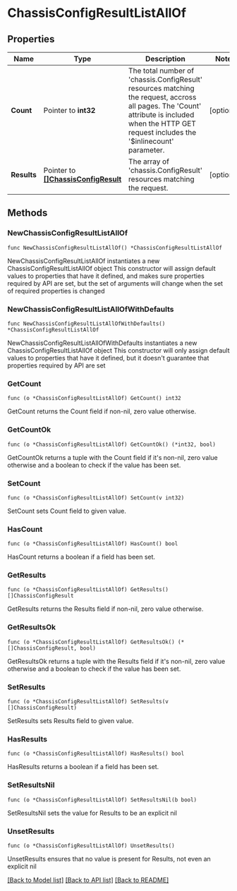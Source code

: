 # ChassisConfigResultListAllOf

## Properties

Name | Type | Description | Notes
------------ | ------------- | ------------- | -------------
**Count** | Pointer to **int32** | The total number of &#39;chassis.ConfigResult&#39; resources matching the request, accross all pages. The &#39;Count&#39; attribute is included when the HTTP GET request includes the &#39;$inlinecount&#39; parameter. | [optional] 
**Results** | Pointer to [**[]ChassisConfigResult**](ChassisConfigResult.md) | The array of &#39;chassis.ConfigResult&#39; resources matching the request. | [optional] 

## Methods

### NewChassisConfigResultListAllOf

`func NewChassisConfigResultListAllOf() *ChassisConfigResultListAllOf`

NewChassisConfigResultListAllOf instantiates a new ChassisConfigResultListAllOf object
This constructor will assign default values to properties that have it defined,
and makes sure properties required by API are set, but the set of arguments
will change when the set of required properties is changed

### NewChassisConfigResultListAllOfWithDefaults

`func NewChassisConfigResultListAllOfWithDefaults() *ChassisConfigResultListAllOf`

NewChassisConfigResultListAllOfWithDefaults instantiates a new ChassisConfigResultListAllOf object
This constructor will only assign default values to properties that have it defined,
but it doesn't guarantee that properties required by API are set

### GetCount

`func (o *ChassisConfigResultListAllOf) GetCount() int32`

GetCount returns the Count field if non-nil, zero value otherwise.

### GetCountOk

`func (o *ChassisConfigResultListAllOf) GetCountOk() (*int32, bool)`

GetCountOk returns a tuple with the Count field if it's non-nil, zero value otherwise
and a boolean to check if the value has been set.

### SetCount

`func (o *ChassisConfigResultListAllOf) SetCount(v int32)`

SetCount sets Count field to given value.

### HasCount

`func (o *ChassisConfigResultListAllOf) HasCount() bool`

HasCount returns a boolean if a field has been set.

### GetResults

`func (o *ChassisConfigResultListAllOf) GetResults() []ChassisConfigResult`

GetResults returns the Results field if non-nil, zero value otherwise.

### GetResultsOk

`func (o *ChassisConfigResultListAllOf) GetResultsOk() (*[]ChassisConfigResult, bool)`

GetResultsOk returns a tuple with the Results field if it's non-nil, zero value otherwise
and a boolean to check if the value has been set.

### SetResults

`func (o *ChassisConfigResultListAllOf) SetResults(v []ChassisConfigResult)`

SetResults sets Results field to given value.

### HasResults

`func (o *ChassisConfigResultListAllOf) HasResults() bool`

HasResults returns a boolean if a field has been set.

### SetResultsNil

`func (o *ChassisConfigResultListAllOf) SetResultsNil(b bool)`

 SetResultsNil sets the value for Results to be an explicit nil

### UnsetResults
`func (o *ChassisConfigResultListAllOf) UnsetResults()`

UnsetResults ensures that no value is present for Results, not even an explicit nil

[[Back to Model list]](../README.md#documentation-for-models) [[Back to API list]](../README.md#documentation-for-api-endpoints) [[Back to README]](../README.md)


